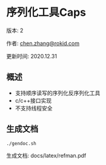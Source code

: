 # 序列化工具Caps

版本: 2

作者: chen.zhang@rokid.com

更新时间: 2020.12.31

## 概述

* 支持顺序读写的序列化反序列化工具
* c/c++接口实现
* 不支持线程安全

## 生成文档

```
./gendoc.sh
```

生成文档: docs/latex/refman.pdf
